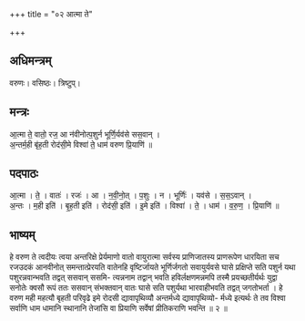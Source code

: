 +++
title = "०२ आत्मा ते"

+++
## अधिमन्त्रम्
वरुणः। वसिष्ठः। त्रिष्टुप्।

## मन्त्रः
आ॒त्मा ते॒ वातो॒ रज॒ आ न॑वीनोत्प॒शुर्न भूर्णि॒र्यव॑से सस॒वान् ।  
अ॒न्तर्म॒ही बृ॑ह॒ती रोद॑सी॒मे विश्वा॑ ते॒ धाम॑ वरुण प्रि॒याणि॑ ॥

## पदपाठः
आ॒त्मा । ते॒ । वातः॑ । रजः॑ । आ । न॒वी॒नो॒त् । प॒शुः । न । भूर्णिः॑ । यव॑से । स॒स॒ऽवान् ।  
अ॒न्तः । म॒ही इति॑ । बृ॒ह॒ती इति॑ । रोद॑सी॒ इति॑ । इ॒मे इति॑ । विश्वा॑ । ते॒ । धाम॑ । व॒रु॒ण॒ । प्रि॒याणि॑ ॥

## भाष्यम्
हे वरुण ते त्वदीयः त्वया अन्तरिक्षे प्रेर्यमाणो वातो वायुरात्मा सर्वस्य प्राणिजातस्य प्राणरूपेण धारयिता सच रजउदकं आनवीनोत् समन्तात्प्रेरयति वातेनहि वृष्टिर्जायते भूर्णिर्जगतो सवायुर्यवसे घासे प्रक्षिप्ते सति पशुर्न यथा पशुरन्नवान्भवति तद्वत् ससवान् ससमि- त्यन्ननाम तद्वान् भवति हविर्लक्षणमन्नमपि तस्मै प्रयच्छतीर्यर्थः युद्वा सनोतेः क्वसौ रूपं ततः ससवान् संभक्तवान् वातः घासे सति पशुर्यथा भारवाहीभवति तद्वत् जगतोभर्ता । हे वरुण मही महत्यौ बृहती परिवृढे इमे रोदसी द्यावापृथिव्यौ अन्तर्मध्ये द्यावापृथिव्यो- र्मध्ये इत्यर्थः ते तव विश्वा सर्वाणि धाम धामानि स्थानानि तेजांसि वा प्रियाणि सर्वेषां प्रीतिकराणि भवन्ति ॥ २ ॥